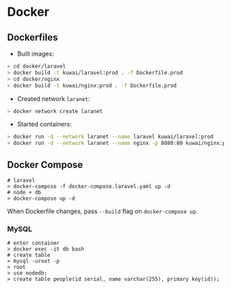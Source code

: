 # Docker

## Dockerfiles

* Built images:
```sh
> cd docker/laravel
> docker build -t kuwai/laravel:prod . -f Dockerfile.prod
> cd docker/nginx
> docker build -t kuwai/nginx:prod . -f Dockerfile.prod
```
* Created network `laranet`:
```sh
> docker network create laranet
```
* Started containers:
```sh
> docker run -d --network laranet --name laravel kuwai/laravel:prod
> docker run -d --network laranet --name nginx -p 8080:80 kuwai/nginx:prod
```

## Docker Compose

```
# laravel
> docker-compose -f docker-compose.laravel.yaml up -d
# node + db
> docker-compose up -d
```

When Dockerfile changes, pass `--build` flag on `docker-compose up`.

### MySQL
```
# enter container
> docker exec -it db bash
# create table
> mysql -uroot -p
> root
> use nodedb;
> create table people(id serial, name varchar(255), primary key(id));
```